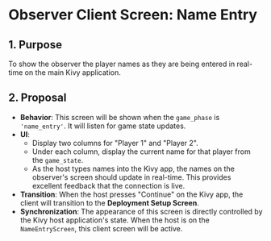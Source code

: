 # Observer Client Screen: Name Entry

## 1. Purpose

To show the observer the player names as they are being entered in real-time on the main Kivy application.

## 2. Proposal

- **Behavior**: This screen will be shown when the `game_phase` is `'name_entry'`. It will listen for game state updates.
- **UI**:
  - Display two columns for "Player 1" and "Player 2".
  - Under each column, display the current name for that player from the `game_state`.
  - As the host types names into the Kivy app, the names on the observer's screen should update in real-time. This provides excellent feedback that the connection is live.
- **Transition**: When the host presses "Continue" on the Kivy app, the client will transition to the **Deployment Setup Screen**.
- **Synchronization**: The appearance of this screen is directly controlled by the Kivy host application's state. When the host is on the `NameEntryScreen`, this client screen will be active.

